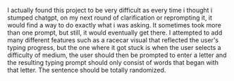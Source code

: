 I actually found this project to be very difficult as every time i thought i stumped chatgpt, on my next round of clarification or reprompting it, it would find a way to do exactly what i was asking. It sometimes took more than one prompt, but still, it would eventually get there. I attempted to add many different features such as a racecar visual that reflected the user's typing progress, but the one where it got stuck is when the user selects a difficulty of medium, the user should then be prompted to enter a letter and the resulting typing prompt should only consist of words that began with that letter. The sentence should be totally randomized. 